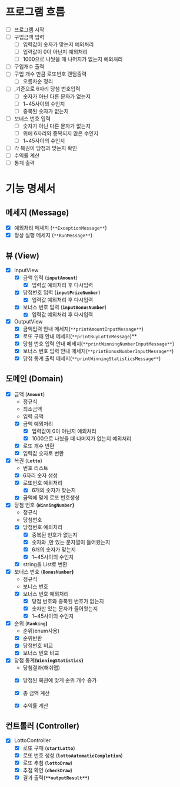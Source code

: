 # **프로그램 흐름**

- [ ]  프로그램 시작
- [ ]  구입금액 입력
    - [ ]  입력값이 숫자가 맞는지 예외처리
    - [ ]  입력값이 0이 아닌지 예외처리
    - [ ]  1000으로 나눴을 때 나머지가 없는지 예외처리
- [ ]  구입개수 출력
- [ ]  구입 개수 만큼 로또번호 랜덤출력
    - [ ]  오름차순 정리
- [ ]  ,기준으로 6자리 당첨 번호입력
    - [ ]  숫자가 아닌 다른 문자가 없는지
    - [ ]  1~45사이의 수인지
    - [ ]  중복된 숫자가 없는지
- [ ]  보너스 번호 입력
    - [ ]  숫자가 아닌 다른 문자가 없는지
    - [ ]  위에 6자리와 중복되지 않은 수인지
    - [ ]  1~45사이의 수인지
- [ ]  각 복권이 당첨과 맞는지 확인
- [ ]  수익률 계산
- [ ]  통계 출력

# **기능 명세서**

## 메세지 **(Message)**

- [x]  예외처리 메세지 (`**ExceptionMessage**`)
- [x]  정상 실행 메세지 (`**RunMessage**`)

## **뷰 (View)**

- [x]  InputView
    - [x]  금액 입력 (**`inputAmount`**)
        - [x]  입력값 예외처리 후 다시입력
    - [x]  당첨번호 입력 (**`inputPrizeNumber`**)
        - [x]  입력값 예외처리 후 다시입력
    - [x]  보너스 번호 입력 (**`inputBonusNumber`**)
        - [x]  입력값 예외처리 후 다시입력
- [x]  OutputView
    - [x]  금액입력 안내 메세지(`**printAmountInputMessage**`)
    - [x]  로또 구매 안내 메세지(`**printBuyLottoMessage`)**
    - [x]  당첨 번호 입력 안내 메세지(`**printWinningNumberInputMessage**`)
    - [x]  보너스 번호 입력 안내 메세지(`**printBonusNumberInputMessage**`)
    - [x]  당첨 통계 출력 메세지(`**printWinningStatisticsMessage**`)

## **도메인 (Domain)**

- [x]  금액 (**`Amount`**)
    - 정규식
    - 최소금액
    - 입력 금액
    - [x]  금액 예외처리
        - [x]  입력값이 0이 아닌지 예외처리
        - [x]  1000으로 나눴을 때 나머지가 없는지 예외처리
    - [x]  로또 개수 반환
    - [x]  입력값 숫자로 변환
- [x]  복권 (**`Lotto`**) 
    - 번호 리스트
    - [x]  6자리 숫자 생성
    - [x]  로또번호 예외처리
        - [x]  6개의 숫자가 맞는지
    - [x]  금액에 맞게 로또 번호생성
- [x]  당첨 번호 (**`WinningNumber`)**
    - 정규식
    - 당첨번호
    - [x]  당첨번호 예외처리
        - [x]  중복된 번호가 없는지
        - [x]  숫자와 ,만 있는 문자열이 들어왔는지
        - [x]  6개의 숫자가 맞는지
        - [x]  1~45사이의 수인지
    - [x] string을 List<Integer>로 변환
- [x]  보너스 번호 (**`BonusNumber`)**
   - 정규식
   - 보너스 번호
   - [x]  보너스 번호 예외처리
      - [x]  당첨 번호와 중복된 번호가 없는지
      - [x]  숫자만 있는 문자가 들어왓는지
      - [x]  1~45사이의 수인지
- [x]  순위 (**`Ranking`)**
    - 순위(enum사용)
    - [x]  순위반환
    - [x]  당첨번호 비교
    - [x]  보너스 번호 비교
- [x]  당첨 통계(**`WinningStatistics`)**
    - 당첨결과(해쉬맵) 
    - [x]  당첨된 복권에 맞게 순위 개수 증가
    - [x]  총 금액 계산
    - [x]  수익률 계산


## **컨트롤러 (Controller)**

- [x]  LottoController
    - [x]  로또 구매 (**`startLotto`**)
    - [x]  로또 번호 생성 (**`lottoAutomaticCompletion`**)
    - [x]  로또 추첨 (**`lottoDraw`**)
    - [x]  추첨 확인 (**`checkDraw`**)
    - [x]  결과 출력(**`**outputResult**`**)